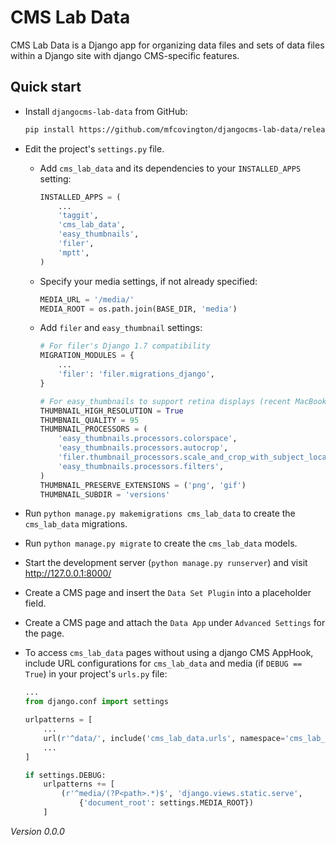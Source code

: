 # CMS Lab Data

CMS Lab Data is a Django app for organizing data files and sets of data files within a Django site with django CMS-specific features.

<!-- Detailed documentation is in the "docs" directory. -->

## Quick start

- Install `djangocms-lab-data` from GitHub:

    ```sh
    pip install https://github.com/mfcovington/djangocms-lab-data/releases/download/0.0.0/djangocms-lab-data-0.0.0.tar.gz
    ```

- Edit the project's `settings.py` file.

    - Add `cms_lab_data` and its dependencies to your `INSTALLED_APPS` setting:

        ```python
        INSTALLED_APPS = (
            ...
            'taggit',
            'cms_lab_data',
            'easy_thumbnails',
            'filer',
            'mptt',
        )
        ```

    - Specify your media settings, if not already specified:

        ```python
        MEDIA_URL = '/media/'
        MEDIA_ROOT = os.path.join(BASE_DIR, 'media')
        ```

    - Add `filer` and `easy_thumbnail` settings: 

        ```python
        # For filer's Django 1.7 compatibility
        MIGRATION_MODULES = {
            ...
            'filer': 'filer.migrations_django',
        }

        # For easy_thumbnails to support retina displays (recent MacBooks, iOS)
        THUMBNAIL_HIGH_RESOLUTION = True
        THUMBNAIL_QUALITY = 95
        THUMBNAIL_PROCESSORS = (
            'easy_thumbnails.processors.colorspace',
            'easy_thumbnails.processors.autocrop',
            'filer.thumbnail_processors.scale_and_crop_with_subject_location',
            'easy_thumbnails.processors.filters',
        )
        THUMBNAIL_PRESERVE_EXTENSIONS = ('png', 'gif')
        THUMBNAIL_SUBDIR = 'versions'
        ```

- Run `python manage.py makemigrations cms_lab_data` to create the `cms_lab_data` migrations.

- Run `python manage.py migrate` to create the `cms_lab_data` models.

- Start the development server (`python manage.py runserver`) and visit http://127.0.0.1:8000/

- Create a CMS page and insert the `Data Set Plugin` into a placeholder field.

- Create a CMS page and attach the `Data App` under `Advanced Settings` for the page.

- To access `cms_lab_data` pages without using a django CMS AppHook, include URL configurations for `cms_lab_data` and media (if `DEBUG == True`) in your project's `urls.py` file:

    ```python
    ...
    from django.conf import settings

    urlpatterns = [
        ...
        url(r'^data/', include('cms_lab_data.urls', namespace='cms_lab_data')),
        ...
    ]

    if settings.DEBUG:
        urlpatterns += [
            (r'^media/(?P<path>.*)$', 'django.views.static.serve',
                {'document_root': settings.MEDIA_ROOT})
        ]
    ```

*Version 0.0.0*

